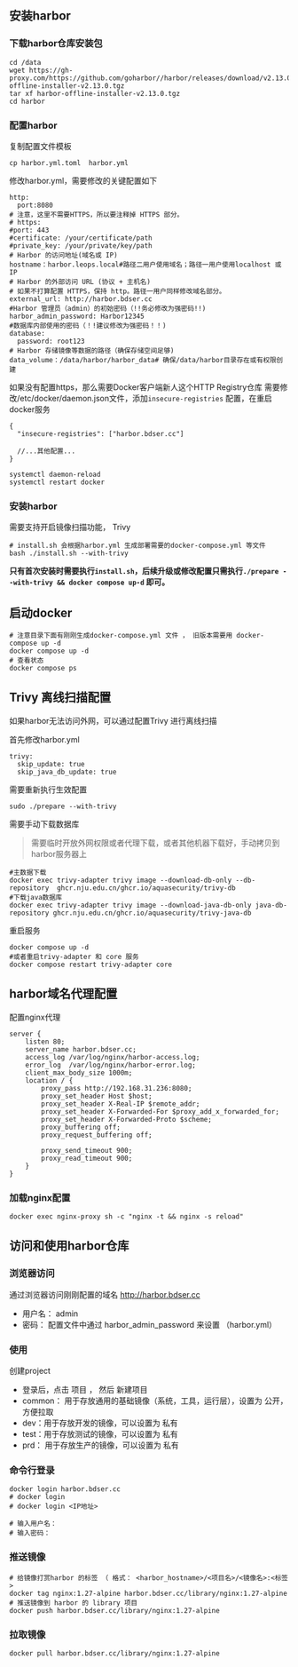 


## 安装harbor

### 下载harbor仓库安装包
```
cd /data
wget https://gh-proxy.com/https://github.com/goharbor//harbor/releases/download/v2.13.0/harbor-offline-installer-v2.13.0.tgz
tar xf harbor-offline-installer-v2.13.0.tgz
cd harbor

```
### 配置harbor

复制配置文件模板
```
cp harbor.yml.toml  harbor.yml 

```
修改harbor.yml，需要修改的关键配置如下
```
http:
  port:8080
# 注意，这里不需要HTTPS，所以要注释掉 HTTPS 部分。
# https:
#port: 443
#certificate: /your/certificate/path
#private_key: /your/private/key/path
# Harbor 的访问地址(域名或 IP)
hostname：harbor.leops.local#路径二用户使用域名；路径一用户使用localhost 或 IP
# Harbor 的外部访问 URL (协议 + 主机名)
# 如果不打算配置 HTTPS，保持 http。路径一用户同样修改域名部分。
external_url: http://harbor.bdser.cc
#Harbor 管理员（admin）的初始密码（!!务必修改为强密码!!)
harbor_admin_password: Harbor12345
#数据库内部使用的密码（！!建议修改为强密码！！)
database:
  password: root123
# Harbor 存储镜像等数据的路径（确保存储空间足够)
data_volume：/data/harbor/harbor_data# 确保/data/harbor目录存在或有权限创建

```
如果没有配置https，那么需要Docker客户端新人这个HTTP Registry仓库 
需要修改/etc/docker/daemon.json文件，添加`insecure-registries` 配置，在重启docker服务
```
{
  "insecure-registries": ["harbor.bdser.cc"]

  //...其他配置...
}

systemctl daemon-reload
systemctl restart docker 

```
### 安装harbor
需要支持开启镜像扫描功能， Trivy 
```
# install.sh 会根据harbor.yml 生成部署需要的docker-compose.yml 等文件
bash ./install.sh --with-trivy 
```
**只有首次安装时需要执行`install.sh`，后续升级或修改配置只需执行`./prepare
--with-trivy && docker compose up-d` 即可。**

## 启动docker
```
# 注意目录下面有刚刚生成docker-compose.yml 文件 ， 旧版本需要用 docker-compose up -d 
docker compose up -d
# 查看状态
docker compose ps  
```

## Trivy 离线扫描配置
如果harbor无法访问外网，可以通过配置Trivy 进行离线扫描

首先修改harbor.yml 
```
trivy:
  skip_update: true
  skip_java_db_update: true 
```
需要重新执行生效配置
```
sudo ./prepare --with-trivy 
```

需要手动下载数据库
> 需要临时开放外网权限或者代理下载，或者其他机器下载好，手动拷贝到harbor服务器上

```shell
#主数据下载
docker exec trivy-adapter trivy image --download-db-only --db-repository  ghcr.nju.edu.cn/ghcr.io/aquasecurity/trivy-db
#下载java数据库
docker exec trivy-adapter trivy image --download-java-db-only java-db-repository ghcr.nju.edu.cn/ghcr.io/aquasecurity/trivy-java-db
```
重启服务
```
docker compose up -d
#或者重启trivy-adapter 和 core 服务
docker compose restart trivy-adapter core
```
## harbor域名代理配置
配置nginx代理
```
server {
	listen 80;
	server_name harbor.bdser.cc;
	access_log /var/log/nginx/harbor-access.log;
	error_log  /var/log/nginx/harbor-error.log;
	client_max_body_size 1000m; 
	location / {
		proxy_pass http://192.168.31.236:8080;
		proxy_set_header Host $host;
		proxy_set_header X-Real-IP $remote_addr;
		proxy_set_header X-Forwarded-For $proxy_add_x_forwarded_for;
		proxy_set_header X-Forwarded-Proto $scheme;
		proxy_buffering off;
		proxy_request_buffering off;
	
		proxy_send_timeout 900;
		proxy_read_timeout 900;
	}
}
```
### 加载nginx配置
```
docker exec nginx-proxy sh -c "nginx -t && nginx -s reload" 
```
## 访问和使用harbor仓库

### 浏览器访问
通过浏览器访问刚刚配置的域名 http://harbor.bdser.cc

- 用户名： admin
- 密码： 配置文件中通过 harbor_admin_password 来设置 （harbor.yml）   
### 使用
创建project 

- 登录后，点击 项目 ， 然后 新建项目
- common： 用于存放通用的基础镜像（系统，工具，运行层），设置为 公开，方便拉取
- dev：用于存放开发的镜像，可以设置为 私有
- test：用于存放测试的镜像，可以设置为 私有
- prd： 用于存放生产的镜像，可以设置为 私有

### 命令行登录
```
docker login harbor.bdser.cc 
# docker login
# docker login <IP地址>

# 输入用户名：
# 输入密码：
```
### 推送镜像
```
# 给镜像打赏harbor 的标签 （ 格式： <harbor_hostname>/<项目名>/<镜像名>:<标签> 
docker tag nginx:1.27-alpine harbor.bdser.cc/library/nginx:1.27-alpine 
# 推送镜像到 harbor 的 library 项目
docker push harbor.bdser.cc/library/nginx:1.27-alpine 
```
### 拉取镜像
```
docker pull harbor.bdser.cc/library/nginx:1.27-alpine 
```












